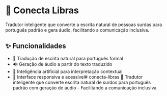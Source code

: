 # 🤟 Conecta Libras

Tradutor inteligente que converte a escrita natural de pessoas surdas para português padrão e gera áudio, facilitando a comunicação inclusiva.

## ✨ Funcionalidades
- 📝 Tradução de escrita natural para português formal
- 🔊 Geração de áudio a partir do texto traduzido
- 🤖 Inteligência artificial para interpretação contextual
- 📱 Interface responsiva e acessível# conecta-libras
🤟 Tradutor inteligente que converte escrita natural de surdos para português padrão com geração de áudio - Facilitando a comunicação inclusiva
